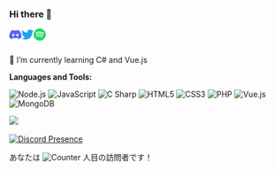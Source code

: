 <h3>Hi there 👋</h3>
<a href="https://discordapp.com/users/242183143564640258">
  <img align="left" alt="yukineko's Discord" width="22px" src="https://raw.githubusercontent.com/hideki0403/hideki0403/master/assets/discord.svg" />
</a>
<a href="https://twitter.com/hideki_0403">
  <img align="left" alt="yukineko's Twitter" width="22px" src="https://raw.githubusercontent.com/hideki0403/hideki0403/master/assets/twitter.svg" />
</a>
<a href="https://open.spotify.com/user/hideki030403">
  <img align="left" alt="yukineko's Spotify" width="22px" src="https://raw.githubusercontent.com/hideki0403/hideki0403/master/assets/spotify.svg" />
</a>
<br />
<br />
  
🌱 I’m currently learning C# and Vue.js  

**Languages and Tools:**
<p>
<img alt="Node.js" src="https://img.shields.io/badge/-Node.js-339933?style=flat-square&logo=Node.js&logoColor=white"/>
<img alt="JavaScript" src="https://img.shields.io/badge/-JavaScript-F7B93E?style=flat-square&logo=JavaScript&logoColor=white"/>
<img alt="C Sharp" src="https://img.shields.io/badge/-C Sharp-239120?style=flat-square&logo=C Sharp&logoColor=white"/>
<img alt="HTML5" src="https://img.shields.io/badge/-HTML5-E34F26?style=flat-square&logo=HTML5&logoColor=white"/>
<img alt="CSS3" src="https://img.shields.io/badge/-CSS3-1572B6?style=flat-square&logo=CSS3&logoColor=white"/>
<img alt="PHP" src="https://img.shields.io/badge/-PHP-777BB4?style=flat-square&logo=PHP&logoColor=white"/>
<img alt="Vue.js" src="https://img.shields.io/badge/-Vue.js-4FC08D?style=flat-square&logo=Vue.js&logoColor=white"/>
<img alt="MongoDB" src="https://img.shields.io/badge/-MongoDB-47A248?style=flat-square&logo=MongoDB&logoColor=white"/>
</p>

![](https://github-profile-summary-cards.vercel.app/api/cards/profile-details?username=hideki0403&theme=nord_dark)  

[![Discord Presence](https://lanyard.cnrad.dev/api/242183143564640258?bg=2e3440)](https://discord.com/users/242183143564640258)
  
あなたは ![Counter](https://yukineko-counter.glitch.me/count.svg) 人目の訪問者です！